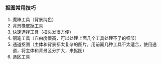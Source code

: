 ### 抠图常用技巧

1. 魔棒工具（背景纯色）
2. 背景橡皮擦工具
3. 快速选择工具（扣头发很方便）
4. 钢笔工具（自由度很高，可以处理上面几个工具处理不了的细节）
5. 通道抠图（主体和背景都太复杂的图片，用前面几种工具不太适合，使用通道，将主体和背景区分扩大，来抠图）
6. 选区工具